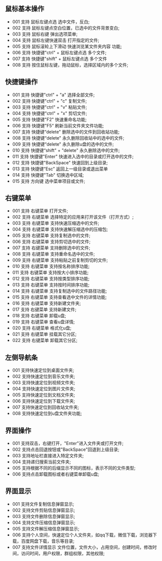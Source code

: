 ## 鼠标基本操作
  - 001 支持 鼠标左键点选 选中文件，反白;
  - 002 支持 鼠标左键点空白位置，已选中的文件背景变白;
  - 003 支持 鼠标右键 弹出选项菜单;
  - 004 支持 鼠标左键快速双击 打开指定的文件;
  - 005 支持 鼠标滚轮上下滑动 快速浏览某文件夹内容 功能;
  - 006 支持 快捷键"ctrl" + 鼠标左键点选 多个文件;
  - 007 支持 快捷键"shift" + 鼠标左键点选 多个文件
  - 008 支持 按住鼠标左键，拖动鼠标，选择区域内的多个文件;

## 快捷键操作
  - 001 支持 快捷键"ctrl" + "a" 选择全部文件;
  - 002 支持 快捷键"ctrl" + "c" 复制文件;
  - 003 支持 快捷键"ctrl" + "v" 粘贴文件;
  - 004 支持 快捷键"ctrl" + "x" 剪切文件;
  - 005 支持 快捷键"F2" 快速重命名功能;
  - 006 支持 快捷键"F5“ 刷新当前文件夹文件功能;
  - 007 支持 快捷键“delete" 删除选中的文件到回收站功能;
  - 008 支持 快捷键“delete" 永久删除回收站中的选中的文件;
  - 009 支持 快捷键“delete" 永久删除u盘的选中的文件;
  - 010 支持 快捷键“shift" + "delete" 永久删除选中的文件;
  - 011 支持 快捷键"Enter" 快速进入选中的目录或打开选中的文件;
  - 012 支持 快捷键"BackSpace" 快速回到上级目录;
  - 013 支持 快捷键“Esc” 返回上一级目录或退出菜单
  - 014 支持 快捷键"Tab" 切换选中区域;
  - 015 支持 方向键 选中菜单项目或文件;

## 右键菜单
  - 001 支持 右键菜单 打开文件;
  - 002 支持 右键菜单 选择特定的应用来打开该文件（打开方式）;
  - 003 支持 右键菜单 支持快速压缩选中的文件;
  - 004 支持 右键菜单 支持快速解压缩选中的压缩包;
  - 005 支持 右键菜单 支持复制选中的文件;
  - 006 支持 右键菜单 支持剪切选中的文件;
  - 007 支持 右键菜单 支持删除选中的文件;
  - 008 支持 右键菜单 支持重命名选中的文件;
  - 009 支持 右键菜单 支持粘贴之前复制剪切的文件;
  - 010 支持 右键菜单 支持按名称排序功能;
  - 011 支持 右键菜单 支持按大小排序功能;
  - 012 支持 右键菜单 支持按类型排序功能;
  - 013 支持 右键菜单 支持按时间排序功能;
  - 014 支持 右键菜单 支持复制选中的文件路径功能;
  - 015 支持 右键菜单 支持查看选中文件的详情功能;
  - 016 支持 右键菜单 支持新建文件夹;
  - 017 支持 右键菜单 支持新建文件;
  - 018 支持 右键菜单 卸载u盘;
  - 019 支持 右键菜单 查看u盘详情;
  - 020 支持 右键菜单 格式化u盘;
  - 021 支持 右键菜单 挂载其它分区;
  - 022 支持 右键菜单 卸载其它分区;

## 左侧导航条
  - 001 支持快速定位到桌面文件夹;
  - 002 支持快速定位到音乐文件夹;
  - 003 支持快速定位到视频文件夹;
  - 004 支持快速定位到图片文件夹;
  - 005 支持快速定位到文档文件夹;
  - 006 支持快速定位到下载文件夹;
  - 007 支持快速定位到回收站文件夹;
  - 008 支持快速定位到u盘文件夹功能;

## 界面操作
  - 001 支持双击，右键打开，"Enter"进入文件夹或打开文件;
  - 002 支持点击回退按钮或"BackSpace"回退到上级目录;
  - 003 支持地址栏直接进入特定文件夹;
  - 004 支持递归搜索当前文件夹;
  - 005 支持根据不同的后缀显示不同的图标，表示不同的文件类型;
  - 006 支持点击卸载图标或者右键菜单卸载u盘;

## 界面显示
  - 001 支持文件复制信息弹窗显示;
  - 002 支持文件剪贴信息弹窗显示;
  - 003 支持文件删除信息弹窗显示;
  - 004 支持文件压缩信息弹窗显示;
  - 005 支持文件解压缩信息弹窗显示;
  - 006 支持个人空间，快速定位个人文件夹，如qq下载，微信下载，浏览器下载，百度网盘下载，音乐等目录;
  - 007 支持文件详情显示 文件位置，文件大小，占用空间，创建时间，修改时间，访问时间，用户权限，群组权限，其他权限;
